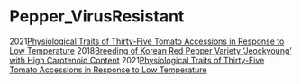 # Pepper_VirusResistant

2021[Physiological Traits of Thirty-Five Tomato Accessions in Response to Low Temperature](https://econpapers.repec.org/article/gamjagris/v_3a11_3ay_3a2021_3ai_3a8_3ap_3a792-_3ad_3a617470.htm)
2018[Breeding of Korean Red Pepper Variety ‘Jeockyoung’ with High Carotenoid Content](https://www.koreabreedjournal.org/journal/view.html?doi=10.9787/KJBS.2018.50.3.302)
2021[Physiological Traits of Thirty-Five Tomato Accessions in Response to Low Temperature](file:///C:/Users/user/Documents/Downloads/agriculture-11-00792.pdf)
